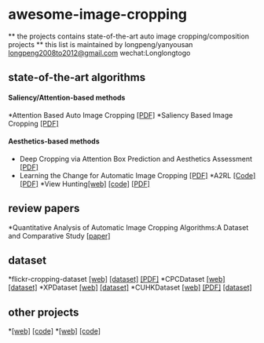 # awesome-image-cropping
** the projects contains state-of-the-art auto image cropping/composition projects
** this list is maintained by longpeng/yanyousan longpeng2008to2012@gmail.com wechat:Longlongtogo

## state-of-the-art algorithms
#### Saliency/Attention-based methods
 *Attention Based Auto Image Cropping [[PDF]](http://citeseerx.ist.psu.edu/viewdoc/download?doi=10.1.1.437.8815&rep=rep1&type=pdf)
 *Saliency Based Image Cropping [[PDF]](https://pdfs.semanticscholar.org/3cd9/348a133eea013e12438361d50f9ea8ccb5fa.pdf)

#### Aesthetics-based methods 
 * Deep Cropping via Attention Box Prediction and Aesthetics Assessment [[PDF]](https://arxiv.org/pdf/1710.08014.pdf)
 * Learning the Change for Automatic Image Cropping [[PDF]](https://www.cv-foundation.org/openaccess/content_cvpr_2013/papers/Yan_Learning_the_Change_2013_CVPR_paper.pdf)
 *A2RL [[Code]](https://github.com/wuhuikai/TF-A2RL) [[PDF]](https://arxiv.org/pdf/1709.04595.pdf) 
 *View Hunting[[web]](https://www3.cs.stonybrook.edu/~cvl/projects/wei2018goods/VPN_CVPR2018s.html) [[code]](https://github.com/zijunwei/ViewProposalNet) [[PDF]](http://www.zijunwei.org/papers/cvpr18-photo-composition.pdf)

## review papers
 *Quantitative Analysis of Automatic Image Cropping Algorithms:A Dataset and Comparative Study [[paper]](https://arxiv.org/pdf/1701.01480.pdf)

## dataset
 *flickr-cropping-dataset [[web]](https://yiling-chen.github.io/flickr-cropping-dataset/) [[dataset]](https://github.com/yiling-chen/flickr-cropping-dataset) [[PDF]](https://arxiv.org/pdf/1701.01480.pdf)
 *CPCDataset [[web]](https://www3.cs.stonybrook.edu/~cvl/projects/wei2018goods/VPN_CVPR2018s.html) [[dataset]](https://drive.google.com/file/d/1TMvuCSONEN1_9y7KnzKgy_7_fSFTHzyO/view)
 *XPDataset [[web]](https://www3.cs.stonybrook.edu/~cvl/projects/wei2018goods/VPN_CVPR2018s.html) [[dataset]](https://drive.google.com/file/d/1DpNY_Fb9eCabwROYF02eMzy4gK3I4Pzj/view)
 *CUHKDataset [[web]](http://personal.ie.cuhk.edu.hk/~ccloy/downloads_cuhk_crop_dataset.html) [[PDF]](https://www.cv-foundation.org/openaccess/content_cvpr_2013/papers/Yan_Learning_the_Change_2013_CVPR_paper.pdf) [[dataset]](http://personal.ie.cuhk.edu.hk/~ccloy/files/datasets/cuhk_cropping.zip)

## other projects
 *[[web]](http://petr-marek.com/blog/2017/09/06/automatic-neural-image-cropper/) [[code]](https://github.com/thePetrMarek/AutomaticNeuralImageCropper)
 *[[web]](https://archive.org/) [[code]](https://github.com/rajbot/autocrop)

